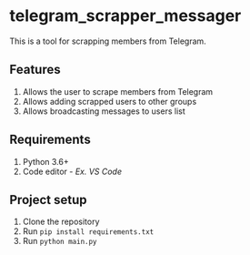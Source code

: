 # telegram_scrapper_messager
This is a tool for scrapping members from Telegram.

## Features

1) Allows the user to scrape members from Telegram
2) Allows adding scrapped users to other groups
3) Allows broadcasting messages to users list

## Requirements

1) Python 3.6+
2) Code editor - _Ex. VS Code_

## Project setup

1) Clone the repository
2) Run `pip install requirements.txt`
3) Run `python main.py`
